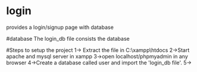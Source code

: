 # login
provides a login/signup page with database

#database
The login_db file consists the database

#Steps to setup the project
1-> Extract the file in C:\xampp\htdocs
2->Start apache and mysql server in xampp
3->open localhost/phpmyadmin in any browser
4->Create a database called user and import the 'login_db file'.
5->
